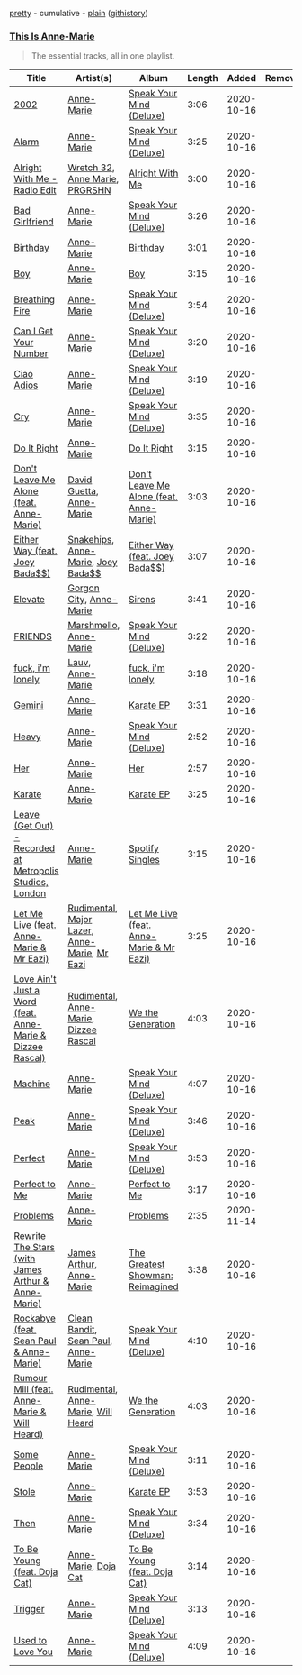 [pretty](https://github.com/catzs/spotify-playlist-archive/blob/master/playlists/pretty/This%20Is%20Anne-Marie.md) - cumulative - [plain](https://github.com/catzs/spotify-playlist-archive/blob/master/playlists/plain/37i9dQZF1DWYASkezwUcax) ([githistory](https://github.githistory.xyz/catzs/spotify-playlist-archive/blob/master/playlists/plain/37i9dQZF1DWYASkezwUcax))

### [This Is Anne-Marie](https://open.spotify.com/playlist/37i9dQZF1DWYASkezwUcax)

> The essential tracks, all in one playlist.

| Title | Artist(s) | Album | Length | Added | Removed |
|---|---|---|---|---|---|
| [2002](https://open.spotify.com/track/6SFStUDQZNaGPKWOx9ZiJB) | [Anne-Marie](https://open.spotify.com/artist/1zNqDE7qDGCsyzJwohVaoX) | [Speak Your Mind (Deluxe)](https://open.spotify.com/album/661ouXU4o4oBewWvVzQN7H) | 3:06 | 2020-10-16 |  |
| [Alarm](https://open.spotify.com/track/3yp6M7FXTFOoSaVxjN5jkS) | [Anne-Marie](https://open.spotify.com/artist/1zNqDE7qDGCsyzJwohVaoX) | [Speak Your Mind (Deluxe)](https://open.spotify.com/album/661ouXU4o4oBewWvVzQN7H) | 3:25 | 2020-10-16 |  |
| [Alright With Me - Radio Edit](https://open.spotify.com/track/1rueGbglutb44dDVBEEL8O) | [Wretch 32](https://open.spotify.com/artist/0T2sGLJKge2eaFmZJxX7sq), [Anne Marie](https://open.spotify.com/artist/0uKILW6rkH7gA5r6Jt77YA), [PRGRSHN](https://open.spotify.com/artist/129Vnpuw35KvAqxDeqDmpL) | [Alright With Me](https://open.spotify.com/album/17marfBaSrpGO3hyMj9wQl) | 3:00 | 2020-10-16 |  |
| [Bad Girlfriend](https://open.spotify.com/track/4zCKkJcq6h6mTqLnD2UcYY) | [Anne-Marie](https://open.spotify.com/artist/1zNqDE7qDGCsyzJwohVaoX) | [Speak Your Mind (Deluxe)](https://open.spotify.com/album/661ouXU4o4oBewWvVzQN7H) | 3:26 | 2020-10-16 |  |
| [Birthday](https://open.spotify.com/track/5hff5RQeE84pznOt8WEWeO) | [Anne-Marie](https://open.spotify.com/artist/1zNqDE7qDGCsyzJwohVaoX) | [Birthday](https://open.spotify.com/album/2KLNA0H5XiiMLPAWSb8sUu) | 3:01 | 2020-10-16 |  |
| [Boy](https://open.spotify.com/track/5eQFxc9ON8B5ZLwSSMMf4L) | [Anne-Marie](https://open.spotify.com/artist/1zNqDE7qDGCsyzJwohVaoX) | [Boy](https://open.spotify.com/album/7bz5fLHhGAja3XDuCUhw24) | 3:15 | 2020-10-16 |  |
| [Breathing Fire](https://open.spotify.com/track/1nmkEgQSm1jg525wuGm432) | [Anne-Marie](https://open.spotify.com/artist/1zNqDE7qDGCsyzJwohVaoX) | [Speak Your Mind (Deluxe)](https://open.spotify.com/album/661ouXU4o4oBewWvVzQN7H) | 3:54 | 2020-10-16 |  |
| [Can I Get Your Number](https://open.spotify.com/track/5xh6JKVmYjochtEGGT0qxF) | [Anne-Marie](https://open.spotify.com/artist/1zNqDE7qDGCsyzJwohVaoX) | [Speak Your Mind (Deluxe)](https://open.spotify.com/album/661ouXU4o4oBewWvVzQN7H) | 3:20 | 2020-10-16 |  |
| [Ciao Adios](https://open.spotify.com/track/3rmAQdLTHh32rZYosC6rOY) | [Anne-Marie](https://open.spotify.com/artist/1zNqDE7qDGCsyzJwohVaoX) | [Speak Your Mind (Deluxe)](https://open.spotify.com/album/661ouXU4o4oBewWvVzQN7H) | 3:19 | 2020-10-16 |  |
| [Cry](https://open.spotify.com/track/5wJsFkDUeWzWTfr9jjy3SV) | [Anne-Marie](https://open.spotify.com/artist/1zNqDE7qDGCsyzJwohVaoX) | [Speak Your Mind (Deluxe)](https://open.spotify.com/album/661ouXU4o4oBewWvVzQN7H) | 3:35 | 2020-10-16 |  |
| [Do It Right](https://open.spotify.com/track/4lajYC68T7pJGVGIey962P) | [Anne-Marie](https://open.spotify.com/artist/1zNqDE7qDGCsyzJwohVaoX) | [Do It Right](https://open.spotify.com/album/482K2rejXov03MToosqhdO) | 3:15 | 2020-10-16 |  |
| [Don't Leave Me Alone (feat. Anne-Marie)](https://open.spotify.com/track/2lYTJK94hb0fd1LQtb6Dhk) | [David Guetta](https://open.spotify.com/artist/1Cs0zKBU1kc0i8ypK3B9ai), [Anne-Marie](https://open.spotify.com/artist/1zNqDE7qDGCsyzJwohVaoX) | [Don't Leave Me Alone (feat. Anne-Marie)](https://open.spotify.com/album/4sqrDaJcbCIo6aeqO26maj) | 3:03 | 2020-10-16 |  |
| [Either Way (feat. Joey Bada$$)](https://open.spotify.com/track/3nodtPfXcok53E8Uze8gvD) | [Snakehips](https://open.spotify.com/artist/2FwJwEswyIUAljqgjNSHgP), [Anne-Marie](https://open.spotify.com/artist/1zNqDE7qDGCsyzJwohVaoX), [Joey Bada$$](https://open.spotify.com/artist/2P5sC9cVZDToPxyomzF1UH) | [Either Way (feat. Joey Bada$$)](https://open.spotify.com/album/2BGe2R4RsBOGdzZF7bGglE) | 3:07 | 2020-10-16 |  |
| [Elevate](https://open.spotify.com/track/7rOcHMYABCWUrgZWzQoLem) | [Gorgon City](https://open.spotify.com/artist/4VNQWV2y1E97Eqo2D5UTjx), [Anne-Marie](https://open.spotify.com/artist/1zNqDE7qDGCsyzJwohVaoX) | [Sirens](https://open.spotify.com/album/1tfrh7jInz0lgBamg12OFj) | 3:41 | 2020-10-16 |  |
| [FRIENDS](https://open.spotify.com/track/2YEgNQiMKWTlmuSBuF48W8) | [Marshmello](https://open.spotify.com/artist/64KEffDW9EtZ1y2vBYgq8T), [Anne-Marie](https://open.spotify.com/artist/1zNqDE7qDGCsyzJwohVaoX) | [Speak Your Mind (Deluxe)](https://open.spotify.com/album/661ouXU4o4oBewWvVzQN7H) | 3:22 | 2020-10-16 |  |
| [fuck, i'm lonely](https://open.spotify.com/track/322tcqPhma7F6hfCeLisx0) | [Lauv](https://open.spotify.com/artist/5JZ7CnR6gTvEMKX4g70Amv), [Anne-Marie](https://open.spotify.com/artist/1zNqDE7qDGCsyzJwohVaoX) | [fuck, i'm lonely](https://open.spotify.com/album/60sI3iRfHfu7YpcTpZ29W1) | 3:18 | 2020-10-16 |  |
| [Gemini](https://open.spotify.com/track/3ykv9c1SaAgm6dRFXmuaX9) | [Anne-Marie](https://open.spotify.com/artist/1zNqDE7qDGCsyzJwohVaoX) | [Karate EP](https://open.spotify.com/album/22QcOETdThitltw5n6nj7r) | 3:31 | 2020-10-16 |  |
| [Heavy](https://open.spotify.com/track/0gJ7ssg4WEeikjdyleNdtb) | [Anne-Marie](https://open.spotify.com/artist/1zNqDE7qDGCsyzJwohVaoX) | [Speak Your Mind (Deluxe)](https://open.spotify.com/album/661ouXU4o4oBewWvVzQN7H) | 2:52 | 2020-10-16 |  |
| [Her](https://open.spotify.com/track/2GjQ5KNXggsIRpx5ZUj2zX) | [Anne-Marie](https://open.spotify.com/artist/1zNqDE7qDGCsyzJwohVaoX) | [Her](https://open.spotify.com/album/2RewEjwnjhUnDlGpFnaBNx) | 2:57 | 2020-10-16 |  |
| [Karate](https://open.spotify.com/track/16d9ovlbeuVuGx9HLd8WmH) | [Anne-Marie](https://open.spotify.com/artist/1zNqDE7qDGCsyzJwohVaoX) | [Karate EP](https://open.spotify.com/album/22QcOETdThitltw5n6nj7r) | 3:25 | 2020-10-16 |  |
| [Leave (Get Out) - Recorded at Metropolis Studios, London](https://open.spotify.com/track/6ClEErrTmd3GzRqGiCEC8G) | [Anne-Marie](https://open.spotify.com/artist/1zNqDE7qDGCsyzJwohVaoX) | [Spotify Singles](https://open.spotify.com/album/6sHBQWEvoS10m9PE9mY9ND) | 3:15 | 2020-10-16 |  |
| [Let Me Live (feat. Anne-Marie & Mr Eazi)](https://open.spotify.com/track/3D1rlKmZdpYUeMtRRLNawc) | [Rudimental](https://open.spotify.com/artist/4WN5naL3ofxrVBgFpguzKo), [Major Lazer](https://open.spotify.com/artist/738wLrAtLtCtFOLvQBXOXp), [Anne-Marie](https://open.spotify.com/artist/1zNqDE7qDGCsyzJwohVaoX), [Mr Eazi](https://open.spotify.com/artist/4TAoP0f9OuWZUesao43xUW) | [Let Me Live (feat. Anne-Marie & Mr Eazi)](https://open.spotify.com/album/4lbrKowAEUP76TRU57FAJI) | 3:25 | 2020-10-16 |  |
| [Love Ain't Just a Word (feat. Anne-Marie & Dizzee Rascal)](https://open.spotify.com/track/4gDy2lVjMqhFJIM9ShDw0R) | [Rudimental](https://open.spotify.com/artist/4WN5naL3ofxrVBgFpguzKo), [Anne-Marie](https://open.spotify.com/artist/1zNqDE7qDGCsyzJwohVaoX), [Dizzee Rascal](https://open.spotify.com/artist/0gusqTJKxtU1UTmNRMHZcv) | [We the Generation](https://open.spotify.com/album/68s1AYwi1JtoTOD0ggqr2j) | 4:03 | 2020-10-16 |  |
| [Machine](https://open.spotify.com/track/1CqT75lawXlC84Abtabilh) | [Anne-Marie](https://open.spotify.com/artist/1zNqDE7qDGCsyzJwohVaoX) | [Speak Your Mind (Deluxe)](https://open.spotify.com/album/661ouXU4o4oBewWvVzQN7H) | 4:07 | 2020-10-16 |  |
| [Peak](https://open.spotify.com/track/0kESaEffDbRoH8H89RtYib) | [Anne-Marie](https://open.spotify.com/artist/1zNqDE7qDGCsyzJwohVaoX) | [Speak Your Mind (Deluxe)](https://open.spotify.com/album/661ouXU4o4oBewWvVzQN7H) | 3:46 | 2020-10-16 |  |
| [Perfect](https://open.spotify.com/track/7tkPXzF891ysjsAi6wVaBb) | [Anne-Marie](https://open.spotify.com/artist/1zNqDE7qDGCsyzJwohVaoX) | [Speak Your Mind (Deluxe)](https://open.spotify.com/album/661ouXU4o4oBewWvVzQN7H) | 3:53 | 2020-10-16 |  |
| [Perfect to Me](https://open.spotify.com/track/0DC7Zs2qvAbNK1owWQ4mlL) | [Anne-Marie](https://open.spotify.com/artist/1zNqDE7qDGCsyzJwohVaoX) | [Perfect to Me](https://open.spotify.com/album/53WGU9U5hmgWPUdfNitaVO) | 3:17 | 2020-10-16 |  |
| [Problems](https://open.spotify.com/track/51TeC7QD7g4pyDz8FQDXdS) | [Anne-Marie](https://open.spotify.com/artist/1zNqDE7qDGCsyzJwohVaoX) | [Problems](https://open.spotify.com/album/6ZU7bZOKWg6qfn2FFaq3K0) | 2:35 | 2020-11-14 |  |
| [Rewrite The Stars (with James Arthur & Anne-Marie)](https://open.spotify.com/track/78nplE9X2ZGvQh3TKgvldE) | [James Arthur](https://open.spotify.com/artist/4IWBUUAFIplrNtaOHcJPRM), [Anne-Marie](https://open.spotify.com/artist/1zNqDE7qDGCsyzJwohVaoX) | [The Greatest Showman: Reimagined](https://open.spotify.com/album/4dPosP4Io4sDCmeiCxVHW0) | 3:38 | 2020-10-16 |  |
| [Rockabye (feat. Sean Paul & Anne-Marie)](https://open.spotify.com/track/6g7dG5bwzCGfjOAkmT2mjI) | [Clean Bandit](https://open.spotify.com/artist/6MDME20pz9RveH9rEXvrOM), [Sean Paul](https://open.spotify.com/artist/3Isy6kedDrgPYoTS1dazA9), [Anne-Marie](https://open.spotify.com/artist/1zNqDE7qDGCsyzJwohVaoX) | [Speak Your Mind (Deluxe)](https://open.spotify.com/album/661ouXU4o4oBewWvVzQN7H) | 4:10 | 2020-10-16 |  |
| [Rumour Mill (feat. Anne-Marie & Will Heard)](https://open.spotify.com/track/6vV9NyQIsWMQ08KOWMSp3a) | [Rudimental](https://open.spotify.com/artist/4WN5naL3ofxrVBgFpguzKo), [Anne-Marie](https://open.spotify.com/artist/1zNqDE7qDGCsyzJwohVaoX), [Will Heard](https://open.spotify.com/artist/39AZSw4A8hCFWunEg2k89Z) | [We the Generation](https://open.spotify.com/album/68s1AYwi1JtoTOD0ggqr2j) | 4:03 | 2020-10-16 |  |
| [Some People](https://open.spotify.com/track/5qOAsMRdVsBr7LNx2BVC8W) | [Anne-Marie](https://open.spotify.com/artist/1zNqDE7qDGCsyzJwohVaoX) | [Speak Your Mind (Deluxe)](https://open.spotify.com/album/661ouXU4o4oBewWvVzQN7H) | 3:11 | 2020-10-16 |  |
| [Stole](https://open.spotify.com/track/0bJsYjsc7MTcZfk1SQJPTY) | [Anne-Marie](https://open.spotify.com/artist/1zNqDE7qDGCsyzJwohVaoX) | [Karate EP](https://open.spotify.com/album/22QcOETdThitltw5n6nj7r) | 3:53 | 2020-10-16 |  |
| [Then](https://open.spotify.com/track/7tiRHGJtZzx6iWKfFpP6oF) | [Anne-Marie](https://open.spotify.com/artist/1zNqDE7qDGCsyzJwohVaoX) | [Speak Your Mind (Deluxe)](https://open.spotify.com/album/661ouXU4o4oBewWvVzQN7H) | 3:34 | 2020-10-16 |  |
| [To Be Young (feat. Doja Cat)](https://open.spotify.com/track/4YAg8h8WliHZlW5wuv8Jpk) | [Anne-Marie](https://open.spotify.com/artist/1zNqDE7qDGCsyzJwohVaoX), [Doja Cat](https://open.spotify.com/artist/5cj0lLjcoR7YOSnhnX0Po5) | [To Be Young (feat. Doja Cat)](https://open.spotify.com/album/4GulJ0PbD2o6ThcdvIw8Bd) | 3:14 | 2020-10-16 |  |
| [Trigger](https://open.spotify.com/track/72vp1y2QLIPeAmIJWaNqZY) | [Anne-Marie](https://open.spotify.com/artist/1zNqDE7qDGCsyzJwohVaoX) | [Speak Your Mind (Deluxe)](https://open.spotify.com/album/661ouXU4o4oBewWvVzQN7H) | 3:13 | 2020-10-16 |  |
| [Used to Love You](https://open.spotify.com/track/0pLI7UBl5ML29OXV0pGlDI) | [Anne-Marie](https://open.spotify.com/artist/1zNqDE7qDGCsyzJwohVaoX) | [Speak Your Mind (Deluxe)](https://open.spotify.com/album/661ouXU4o4oBewWvVzQN7H) | 4:09 | 2020-10-16 |  |